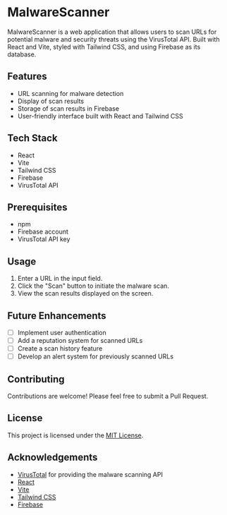 # MalwareScanner

MalwareScanner is a web application that allows users to scan URLs for potential malware and security threats using the VirusTotal API. Built with React and Vite, styled with Tailwind CSS, and using Firebase as its database.

## Features

- URL scanning for malware detection
- Display of scan results
- Storage of scan results in Firebase
- User-friendly interface built with React and Tailwind CSS

## Tech Stack

- React
- Vite
- Tailwind CSS
- Firebase
- VirusTotal API

## Prerequisites

- npm
- Firebase account
- VirusTotal API key


## Usage

1. Enter a URL in the input field.
2. Click the "Scan" button to initiate the malware scan.
3. View the scan results displayed on the screen.

## Future Enhancements

- [ ] Implement user authentication
- [ ] Add a reputation system for scanned URLs
- [ ] Create a scan history feature
- [ ] Develop an alert system for previously scanned URLs

## Contributing

Contributions are welcome! Please feel free to submit a Pull Request.

## License

This project is licensed under the [MIT License](LICENSE).

## Acknowledgements

- [VirusTotal](https://www.virustotal.com/) for providing the malware scanning API
- [React](https://reactjs.org/)
- [Vite](https://vitejs.dev/)
- [Tailwind CSS](https://tailwindcss.com/)
- [Firebase](https://firebase.google.com/)